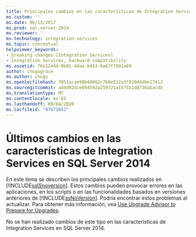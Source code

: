 ```yaml
---
title: Principales cambios en las características de Integration Services en SQL Server 2014 | Microsoft Docs
ms.custom: ''
ms.date: 06/13/2017
ms.prod: sql-server-2014
ms.reviewer: ''
ms.technology: integration-services
ms.topic: conceptual
helpviewer_keywords:
- breaking changes [Integration Services]
- Integration Services, backward compatibility
ms.assetid: 76e1244d-0b81-4daa-b463-6a67f7891a69
author: chugugrace
ms.author: chugu
ms.openlocfilehash: 7851acae98b49002c7b8e512a3f020d4dbe17412
ms.sourcegitcommit: ad4d92dce894592a259721a1571b1d8736abacdb
ms.translationtype: MT
ms.contentlocale: es-ES
ms.lasthandoff: 08/04/2020
ms.locfileid: "87671652"
---
```

# <a name="breaking-changes-to-integration-services-features-in-sql-server-2014"></a>Últimos cambios en las características de Integration Services en SQL Server 2014
  En este tema se describen los principales cambios realizados en [!INCLUDE[ssISnoversion](../includes/ssisnoversion-md.md)]. Estos cambios pueden provocar errores en las aplicaciones, en los scripts o en las funcionalidades basados en versiones anteriores de [!INCLUDE[ssNoVersion](../includes/ssnoversion-md.md)]. Podría encontrar estos problemas al actualizar. Para obtener más información, vea [Use Upgrade Advisor to Prepare for Upgrades](../../2014/sql-server/install/use-upgrade-advisor-to-prepare-for-upgrades.md).  
  
 No se han realizado cambios de este tipo en las características de Integration Services en SQL Server 2014.  
  
  

